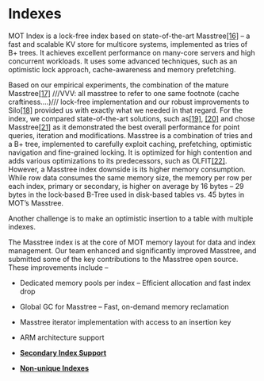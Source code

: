 # Indexes<a name="EN-US_TOPIC_0257867437"></a>

MOT Index is a lock-free index based on state-of-the-art Masstree[\[16\]](en-us_topic_0257713310.md#_ftn16)  – a fast and scalable KV store for multicore systems, implemented as tries of B+ trees. It achieves excellent performance on many-core servers and high concurrent workloads. It uses some advanced techniques, such as an optimistic lock approach, cache-awareness and memory prefetching.

Based on our empirical experiments, the combination of the mature Masstree[\[17\]](en-us_topic_0257713310.md#_ftn17)  ///VVV: all masstree to refer to one same footnote \(cache craftiness….\)/// lock-free implementation and our robust improvements to Silo[\[18\]](en-us_topic_0257713310.md#_ftn18)  provided us with exactly what we needed in that regard. For the index, we compared state-of-the-art solutions, such as[\[19\]](en-us_topic_0257713310.md#_ftn19),  [\[20\]](en-us_topic_0257713310.md#_ftn20)  and chose Masstree[\[21\]](en-us_topic_0257713310.md#_ftn21)  as it demonstrated the best overall performance for point queries, iteration and modifications. Masstree is a combination of tries and a B+ tree, implemented to carefully exploit caching, prefetching, optimistic navigation and fine-grained locking. It is optimized for high contention and adds various optimizations to its predecessors, such as OLFIT[\[22\]](en-us_topic_0257713310.md#_ftn22). However, a Masstree index downside is its higher memory consumption. While row data consumes the same memory size, the memory per row per each index, primary or secondary, is higher on average by 16 bytes – 29 bytes in the lock‑based B-Tree used in disk-based tables vs. 45 bytes in MOT’s Masstree.

Another challenge is to make an optimistic insertion to a table with multiple indexes.

The Masstree index is at the core of MOT memory layout for data and index management. Our team enhanced and significantly improved Masstree, and submitted some of the key contributions to the Masstree open source. These improvements include –

-   Dedicated memory pools per index – Efficient allocation and fast index drop
-   Global GC for Masstree – Fast, on-demand memory reclamation
-   Masstree iterator implementation with access to an insertion key
-   ARM architecture support

-   **[Secondary Index Support](secondary-index-support.md)**  

-   **[Non-unique Indexes](non-unique-indexes.md)**  


